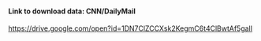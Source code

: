 #### Link to download data: CNN/DailyMail
https://drive.google.com/open?id=1DN7ClZCCXsk2KegmC6t4ClBwtAf5galI

